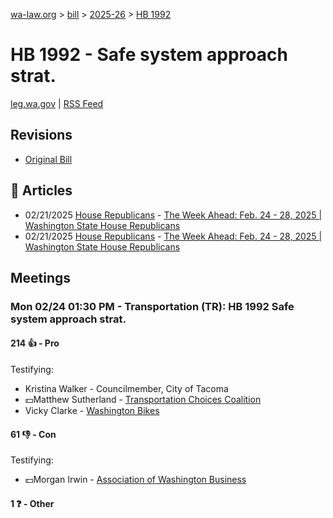 [wa-law.org](/) > [bill](/bill/) > [2025-26](/bill/2025-26/) > [HB 1992](/bill/2025-26/hb/1992/)

# HB 1992 - Safe system approach strat.
[leg.wa.gov](https://app.leg.wa.gov/billsummary?BillNumber=1992&Year=2025&Initiative=false) | [RSS Feed](./rss.xml)

## Revisions
* [Original Bill](1/)

## 📰 Articles
* 02/21/2025 [House Republicans](/org/house_republicans/) - [The Week Ahead: Feb. 24 - 28, 2025 | Washington State House Republicans](http://houserepublicans.wa.gov/week/the-week-ahead-feb-24-28-2025/#:~:text=HB%201992)
* 02/21/2025 [House Republicans](/org/house_republicans/) - [The Week Ahead: Feb. 24 - 28, 2025 | Washington State House Republicans](https://houserepublicans.wa.gov/week/the-week-ahead-feb-24-28-2025/#:~:text=HB%201992)

## Meetings
### Mon 02/24 01:30 PM - Transportation (TR): HB 1992 Safe system approach strat.
#### 214 👍 - Pro
Testifying:
* Kristina Walker - Councilmember, City of Tacoma
* 💵Matthew Sutherland - [Transportation Choices Coalition](/org/transportation_choices_coalition/)
* Vicky Clarke - [Washington Bikes](/org/washington_bikes/)

#### 61 👎 - Con
Testifying:
* 💵Morgan Irwin - [Association of Washington Business](/org/association_of_washington_business/)

#### 1 ❓ - Other
